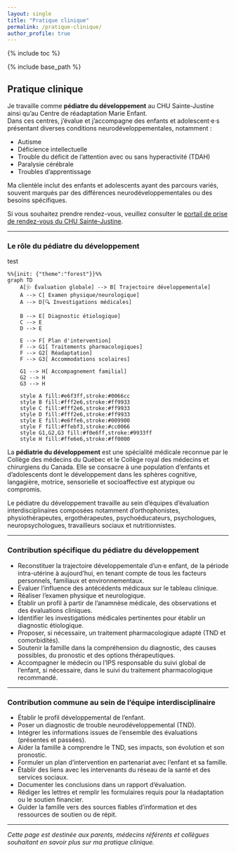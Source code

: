 ```yaml
---
layout: single
title: "Pratique clinique"
permalink: /pratique-clinique/
author_profile: true
---
```


{% include toc %}

{% include base_path %}


## Pratique clinique

Je travaille comme **pédiatre du développement** au CHU Sainte-Justine ainsi qu’au Centre de réadaptation Marie Enfant.  
Dans ces centres, j’évalue et j’accompagne des enfants et adolescent·e·s présentant diverses conditions neurodéveloppementales, notamment :  
- Autisme  
- Déficience intellectuelle  
- Trouble du déficit de l’attention avec ou sans hyperactivité (TDAH)  
- Paralysie cérébrale  
- Troubles d’apprentissage  

Ma clientèle inclut des enfants et adolescents ayant des parcours variés, souvent marqués par des différences neurodéveloppementales ou des besoins spécifiques.

Si vous souhaitez prendre rendez-vous, veuillez consulter le [portail de prise de rendez-vous du CHU Sainte-Justine](https://www.chusj.org/Patients-et-visiteurs/Prendre-un-rendez-vous).

---

### Le rôle du pédiatre du développement

test

```mermaid
%%{init: {"theme":"forest"}}%%
graph TD
    A[🩺 Évaluation globale] --> B[ Trajectoire développementale]
    A --> C[ Examen physique/neurologique]
    A --> D[🔍 Investigations médicales]
    
    B --> E[ Diagnostic étiologique]
    C --> E
    D --> E
    
    E --> F[ Plan d'intervention]
    F --> G1[ Traitements pharmacologiques]
    F --> G2[ Réadaptation]
    F --> G3[ Accommodations scolaires]
    
    G1 --> H[ Accompagnement familial]
    G2 --> H
    G3 --> H
    
    style A fill:#e6f3ff,stroke:#0066cc
    style B fill:#fff2e6,stroke:#ff9933
    style C fill:#fff2e6,stroke:#ff9933
    style D fill:#fff2e6,stroke:#ff9933
    style E fill:#e6ffe6,stroke:#009900
    style F fill:#ffebf3,stroke:#cc0066
    style G1,G2,G3 fill:#f0e6ff,stroke:#9933ff
    style H fill:#ffe6e6,stroke:#ff0000
```

La **pédiatrie du développement** est une spécialité médicale reconnue par le Collège des médecins du Québec et le Collège royal des médecins et chirurgiens du Canada. Elle se consacre à une population d’enfants et d’adolescents dont le développement dans les sphères cognitive, langagière, motrice, sensorielle et socioaffective est atypique ou compromis.

Le pédiatre du développement travaille au sein d’équipes d’évaluation interdisciplinaires composées notamment d’orthophonistes, physiothérapeutes, ergothérapeutes, psychoéducateurs, psychologues, neuropsychologues, travailleurs sociaux et nutritionnistes.

---

### Contribution spécifique du pédiatre du développement

- Reconstituer la trajectoire développementale d’un·e enfant, de la période intra-utérine à aujourd’hui, en tenant compte de tous les facteurs personnels, familiaux et environnementaux.  
- Évaluer l’influence des antécédents médicaux sur le tableau clinique.  
- Réaliser l’examen physique et neurologique.  
- Établir un profil à partir de l’anamnèse médicale, des observations et des évaluations cliniques.  
- Identifier les investigations médicales pertinentes pour établir un diagnostic étiologique.  
- Proposer, si nécessaire, un traitement pharmacologique adapté (TND et comorbidités).  
- Soutenir la famille dans la compréhension du diagnostic, des causes possibles, du pronostic et des options thérapeutiques.  
- Accompagner le médecin ou l’IPS responsable du suivi global de l’enfant, si nécessaire, dans le suivi du traitement pharmacologique recommandé.

---

### Contribution commune au sein de l’équipe interdisciplinaire

- Établir le profil développemental de l’enfant.  
- Poser un diagnostic de trouble neurodéveloppemental (TND).  
- Intégrer les informations issues de l’ensemble des évaluations (présentes et passées).  
- Aider la famille à comprendre le TND, ses impacts, son évolution et son pronostic.  
- Formuler un plan d’intervention en partenariat avec l’enfant et sa famille.  
- Établir des liens avec les intervenants du réseau de la santé et des services sociaux.  
- Documenter les conclusions dans un rapport d’évaluation.  
- Rédiger les lettres et remplir les formulaires requis pour la réadaptation ou le soutien financier.  
- Guider la famille vers des sources fiables d’information et des ressources de soutien ou de répit.

---

*Cette page est destinée aux parents, médecins référents et collègues souhaitant en savoir plus sur ma pratique clinique.*